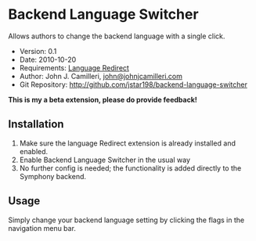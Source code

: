 # Backend Language Switcher #

Allows authors to change the backend language with a single click.

- Version: 0.1
- Date: 2010-10-20
- Requirements: [Language Redirect](http://symphony-cms.com/download/extensions/view/41994/)
- Author: John J. Camilleri, john@johnjcamilleri.com
- Git Repository: <http://github.com/jstar198/backend-language-switcher>

**This is my a beta extension, please do provide feedback!**

## Installation ##

 1. Make sure the language Redirect extension is already installed and enabled.
 2. Enable Backend Language Switcher in the usual way
 3. No further config is needed; the functionality is added directly to the Symphony backend.

## Usage ##

Simply change your backend language setting by clicking the flags in the navigation menu bar.